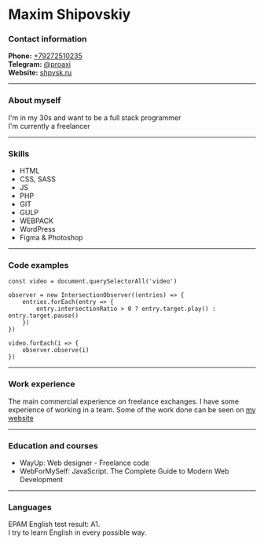 # Maxim Shipovskiy

### Contact information
__Phone:__ [+79272510235](tel:+79272510235) \
__Telegram:__ [@proaxi](tg://resolve?domain=proaxi/) \
__Website:__ [shpvsk.ru](https://shpvsk.ru/)

---
### About myself
I'm in my 30s and want to be a full stack programmer \
I'm currently a freelancer

---
### Skills
* HTML
* CSS, SASS
* JS
* PHP
* GIT
* GULP
* WEBPACK
* WordPress
* Figma & Photoshop

---
### Code examples
```
const video = document.querySelectorAll('video')

observer = new IntersectionObserver((entries) => {
	entries.forEach(entry => {
		entry.intersectionRatio > 0 ? entry.target.play() : entry.target.pause()
	})
})

video.forEach(i => {
	observer.observe(i)
})
```

---
### Work experience
The main commercial experience on freelance exchanges.
I have some experience of working in a team.
Some of the work done can be seen on [my website](https://shpvsk.ru/works/)

---
### Education and courses
* WayUp: Web designer - Freelance code
* WebForMySelf: JavaScript. The Complete Guide to Modern Web Development

---
### Languages
EPAM English test result: A1. \
I try to learn English in every possible way.
